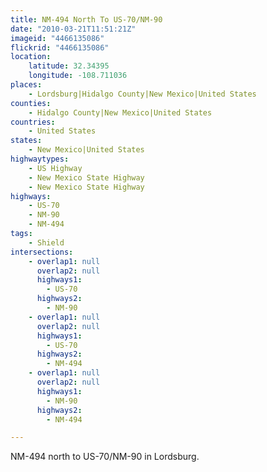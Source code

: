 ```yaml
---
title: NM-494 North To US-70/NM-90
date: "2010-03-21T11:51:21Z"
imageid: "4466135086"
flickrid: "4466135086"
location:
    latitude: 32.34395
    longitude: -108.711036
places:
    - Lordsburg|Hidalgo County|New Mexico|United States
counties:
    - Hidalgo County|New Mexico|United States
countries:
    - United States
states:
    - New Mexico|United States
highwaytypes:
    - US Highway
    - New Mexico State Highway
    - New Mexico State Highway
highways:
    - US-70
    - NM-90
    - NM-494
tags:
    - Shield
intersections:
    - overlap1: null
      overlap2: null
      highways1:
        - US-70
      highways2:
        - NM-90
    - overlap1: null
      overlap2: null
      highways1:
        - US-70
      highways2:
        - NM-494
    - overlap1: null
      overlap2: null
      highways1:
        - NM-90
      highways2:
        - NM-494

---
```

NM-494 north to US-70/NM-90 in Lordsburg.